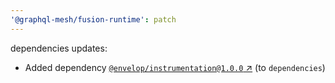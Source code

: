 ```yaml
---
'@graphql-mesh/fusion-runtime': patch
---
```


dependencies updates: 

- Added dependency [`@envelop/instrumentation@1.0.0` ↗︎](https://www.npmjs.com/package/@envelop/instrumentation/v/1.0.0) (to `dependencies`)
